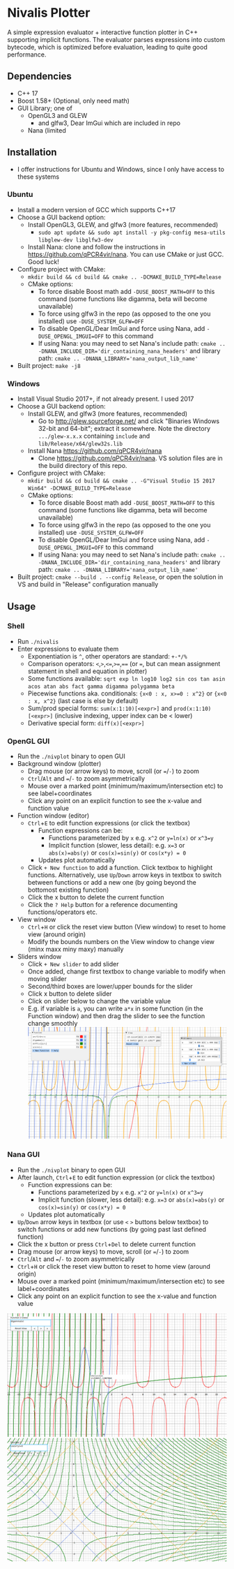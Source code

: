 # Nivalis Plotter

A simple expression evaluator + interactive function plotter in C++ supporting implicit functions.
The evaluator parses expressions into custom bytecode, which is optimized before evaluation, leading to quite good performance. 

## Dependencies
- C++ 17
- Boost 1.58+ (Optional, only need math)
- GUI Library; one of
    - OpenGL3 and GLEW
        - and glfw3, Dear ImGui which are included in repo
    - Nana (limited 

## Installation

- I offer instructions for Ubuntu and Windows, since I only have access to these systems

### Ubuntu 
- Install a modern version of GCC which supports C++17
- Choose a GUI backend option:
    - Install OpenGL3, GLEW, and glfw3 (more features, recommended)
        - `sudo apt update && sudo apt install -y pkg-config mesa-utils libglew-dev libglfw3-dev`
    - Install Nana: clone and follow the instructions in <https://github.com/qPCR4vir/nana>. You can use CMake or just GCC. Good luck!
- Configure project with CMake:
    - `mkdir build && cd build && cmake .. -DCMAKE_BUILD_TYPE=Release`
    - CMake options:
        - To force disable Boost math add `-DUSE_BOOST_MATH=OFF` to this command (some functions like digamma, beta will become unavailable)
        - To force using glfw3 in the repo (as opposed to the one you installed) use `-DUSE_SYSTEM_GLFW=OFF`
        - To disable OpenGL/Dear ImGui and force using Nana, add
          `-DUSE_OPENGL_IMGUI=OFF` to this command 
        - If using Nana: you may need to set Nana's include path: `cmake .. -DNANA_INCLUDE_DIR='dir_containing_nana_headers'`
          and library path: `cmake .. -DNANA_LIBRARY='nana_output_lib_name'`
- Built project: `make -j8`

### Windows
- Install Visual Studio 2017+, if not already present. I used 2017
- Choose a GUI backend option:
    - Install GLEW, and glfw3 (more features, recommended)
        - Go to  <http://glew.sourceforge.net/> and click "Binaries Windows 32-bit and 64-bit"; extract it somewhere. Note the directory
            `.../glew-x.x.x` containing `include` and `lib/Release/x64/glew32s.lib`
    - Install Nana <https://github.com/qPCR4vir/nana>
        - Clone <https://github.com/qPCR4vir/nana>. VS solution files are in the build directory of this repo.
- Configure project with CMake:
    - `mkdir build && cd build && cmake .. -G"Visual Studio 15 2017 Win64" -DCMAKE_BUILD_TYPE=Release`
    - CMake options:
        - To force disable Boost math add `-DUSE_BOOST_MATH=OFF` to this command (some functions like digamma, beta will become unavailable)
        - To force using glfw3 in the repo (as opposed to the one you installed) use `-DUSE_SYSTEM_GLFW=OFF`
        - To disable OpenGL/Dear ImGui and force using Nana, add
          `-DUSE_OPENGL_IMGUI=OFF` to this command 
        - If using Nana: you may need to set Nana's include path: `cmake .. -DNANA_INCLUDE_DIR='dir_containing_nana_headers'`
          and library path: `cmake .. -DNANA_LIBRARY='nana_output_lib_name'`
- Built project: `cmake --build . --config Release`, or open the solution in VS and build in "Release" configuration manually

## Usage 
### Shell
- Run `./nivalis`
- Enter expressions to evaluate them
    - Exponentiation is `^`, other operators are standard: `+-*/%`
    - Comparison operators: `<`,`>`,`<=`,`>=`,`==` (or `=`, but can mean assignment statement in shell and equation in plotter)
    - Some functions available: `sqrt exp ln log10 log2 sin cos tan asin acos atan abs fact gamma digamma polygamma beta`
    - Piecewise functions aka. conditionals: `{x<0 : x, x>=0 : x^2}` or `{x<0 : x, x^2}` (last case is else by default)
    - Sum/prod special forms: `sum(x:1:10)[<expr>]` and `prod(x:1:10)[<expr>]` (inclusive indexing, upper index can be < lower)
    - Derivative special form: `diff(x)[<expr>]`

### OpenGL GUI
- Run the `./nivplot` binary to open GUI
- Background window (plotter)
    - Drag mouse (or arrow keys) to move, scroll (or `=`/`-`)  to zoom
    - `Ctrl`/`Alt` and `=`/`-` to zoom asymmetrically
    - Mouse over a marked point (minimum/maximum/intersection etc) to see label+coordinates
    - Click any point on an explicit function to see the x-value and function value
- Function window (editor)
    - `Ctrl`+`E` to edit function expressions (or click the textbox)
        - Function expressions can be:
            - Functions parameterized by `x` e.g. `x^2` or `y=ln(x)` or `x^3=y`
            - Implicit function (slower, less detail):
              e.g. `x=3` or `abs(x)=abs(y)` or `cos(x)=sin(y)` or `cos(x*y) = 0`
        - Updates plot automatically
    - Click `+ New function` to add a function. Click textbox to highlight functions. Alternatively, use `Up`/`Down` arrow keys in textbox to switch between functions or add a new one (by going beyond the bottomost existing function)
    - Click the x button to delete the current function
    - Click the `? Help` button for a reference documenting functions/operators etc.
- View window
    - `Ctrl`+`H` or click the reset view button (View window) to reset to home view (around origin)
    - Modify the bounds numbers on the View window to change view (minx maxx miny maxy) manually
- Sliders window
    - Click `+ New slider` to add slider
    - Once added, change first textbox to change variable to modify when moving slider
    - Second/third boxes are lower/upper bounds for the slider
    - Click x button to delete slider
    - Click on slider below to change the variable value
    - E.g. if variable is `a`, you can write `a*x` in some function (in the Function window) and then drag the slider to see the function change smoothly
![Screenshot of New GUI](https://github.com/sxyu/nivalis/blob/master/readme_img/screenshot2.png?raw=true)

### Nana GUI
- Run the `./nivplot` binary to open GUI
- After launch, `Ctrl`+`E` to edit function expression (or click the textbox)
    - Function expressions can be:
        - Functions parameterized by `x` e.g. `x^2` or `y=ln(x)` or `x^3=y`
        - Implicit function (slower, less detail):
          e.g. `x=3` or `abs(x)=abs(y)` or `cos(x)=sin(y)` or `cos(x*y) = 0`
    - Updates plot automatically
- `Up`/`Down` arrow keys in textbox (or use `<` `>` buttons below textbox) to switch functions or add new functions (by going past last defined function)
- Click the x button or press `Ctrl`+`Del` to delete current function
- Drag mouse (or arrow keys) to move, scroll (or `=`/`-`)  to zoom
- `Ctrl`/`Alt` and `=`/`-` to zoom asymmetrically
- `Ctrl`+`H` or click the reset view button to reset to home view (around origin)
- Mouse over a marked point (minimum/maximum/intersection etc) to see label+coordinates
- Click any point on an explicit function to see the x-value and function value

![Screenshot](https://github.com/sxyu/nivalis/blob/master/readme_img/screenshot.png?raw=true)
![Screenshot: implicit functions (older version)](https://github.com/sxyu/nivalis/blob/master/readme_img/implicit.png?raw=true)
